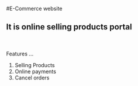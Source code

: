 #E-Commerce website
## It is online selling products portal
<br><br>
Features
...
1. Selling Products
2. Online payments
3. Cancel orders

